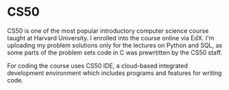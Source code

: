# CS50
CS50 is one of the most popular introductory computer science course taught at Harvard University. I enrolled into the course online via EdX. I'm uploading my problem solutions only for the lectures on Python and SQL, as some parts of the problem sets code in C was prewrtitten by the CS50 staff.

 For coding the course uses CS50 IDE, a cloud-based integrated development environment which includes programs and features for writing code. 
